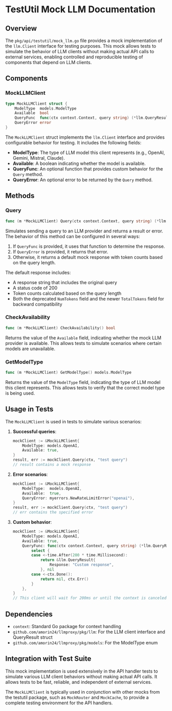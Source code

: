 # TestUtil Mock LLM Documentation

## Overview

The `pkg/api/testutil/mock_llm.go` file provides a mock implementation of the `llm.Client` interface for testing purposes. This mock allows tests to simulate the behavior of LLM clients without making actual API calls to external services, enabling controlled and reproducible testing of components that depend on LLM clients.

## Components

### MockLLMClient

```go
type MockLLMClient struct {
    ModelType  models.ModelType
    Available  bool
    QueryFunc  func(ctx context.Context, query string) (*llm.QueryResult, error)
    QueryError error
}
```

The `MockLLMClient` struct implements the `llm.Client` interface and provides configurable behavior for testing. It includes the following fields:

- **ModelType**: The type of LLM model this client represents (e.g., OpenAI, Gemini, Mistral, Claude).
- **Available**: A boolean indicating whether the model is available.
- **QueryFunc**: An optional function that provides custom behavior for the `Query` method.
- **QueryError**: An optional error to be returned by the `Query` method.

## Methods

### Query

```go
func (m *MockLLMClient) Query(ctx context.Context, query string) (*llm.QueryResult, error)
```

Simulates sending a query to an LLM provider and returns a result or error. The behavior of this method can be configured in several ways:

1. If `QueryFunc` is provided, it uses that function to determine the response.
2. If `QueryError` is provided, it returns that error.
3. Otherwise, it returns a default mock response with token counts based on the query length.

The default response includes:
- A response string that includes the original query
- A status code of 200
- Token counts calculated based on the query length
- Both the deprecated `NumTokens` field and the newer `TotalTokens` field for backward compatibility

### CheckAvailability

```go
func (m *MockLLMClient) CheckAvailability() bool
```

Returns the value of the `Available` field, indicating whether the mock LLM provider is available. This allows tests to simulate scenarios where certain models are unavailable.

### GetModelType

```go
func (m *MockLLMClient) GetModelType() models.ModelType
```

Returns the value of the `ModelType` field, indicating the type of LLM model this client represents. This allows tests to verify that the correct model type is being used.

## Usage in Tests

The `MockLLMClient` is used in tests to simulate various scenarios:

1. **Successful queries**:
   ```go
   mockClient := &MockLLMClient{
       ModelType: models.OpenAI,
       Available: true,
   }
   result, err := mockClient.Query(ctx, "test query")
   // result contains a mock response
   ```

2. **Error scenarios**:
   ```go
   mockClient := &MockLLMClient{
       ModelType:  models.OpenAI,
       Available:  true,
       QueryError: myerrors.NewRateLimitError("openai"),
   }
   result, err := mockClient.Query(ctx, "test query")
   // err contains the specified error
   ```

3. **Custom behavior**:
   ```go
   mockClient := &MockLLMClient{
       ModelType: models.OpenAI,
       Available: true,
       QueryFunc: func(ctx context.Context, query string) (*llm.QueryResult, error) {
           select {
           case <-time.After(200 * time.Millisecond):
               return &llm.QueryResult{
                   Response: "Custom response",
               }, nil
           case <-ctx.Done():
               return nil, ctx.Err()
           }
       },
   }
   // This client will wait for 200ms or until the context is canceled
   ```

## Dependencies

- `context`: Standard Go package for context handling
- `github.com/amorin24/llmproxy/pkg/llm`: For the LLM client interface and QueryResult struct
- `github.com/amorin24/llmproxy/pkg/models`: For the ModelType enum

## Integration with Test Suite

This mock implementation is used extensively in the API handler tests to simulate various LLM client behaviors without making actual API calls. It allows tests to be fast, reliable, and independent of external services.

The `MockLLMClient` is typically used in conjunction with other mocks from the testutil package, such as `MockRouter` and `MockCache`, to provide a complete testing environment for the API handlers.
